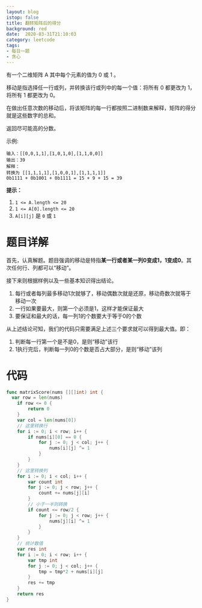 ```yaml
---
layout: blog
istop: false
title: 翻转矩阵后的得分
background: red
date:  2020-03-31T21:10:03
category: leetcode
tags:
- 每日一题
- 贪心
---
```


有一个二维矩阵 A 其中每个元素的值为 0 或 1 。

移动是指选择任一行或列，并转换该行或列中的每一个值：将所有 0 都更改为 1，将所有 1 都更改为 0。

在做出任意次数的移动后，将该矩阵的每一行都按照二进制数来解释，矩阵的得分就是这些数字的总和。

返回尽可能高的分数。

示例:

```
输入：[[0,0,1,1],[1,0,1,0],[1,1,0,0]]
输出：39
解释：
转换为 [[1,1,1,1],[1,0,0,1],[1,1,1,1]]
0b1111 + 0b1001 + 0b1111 = 15 + 9 + 15 = 39
```

**提示：**

1. `1 <= A.length <= 20`
2. `1 <= A[0].length <= 20`
3. `A[i][j]` 是 `0` 或 `1`

# 题目详解

首先，认真解题。题目强调的移动是特指**某一行或者某一列0变成1，1变成0**。其次任何行、列都可以“移动”。

接下来则根据样例以及一些基本知识得出结论。

1. 每行或者每列最多移动1次就够了，移动偶数次就是还原，移动奇数次就等于移动一次
2. 一行如果要最大，则第一个必须是1，这样才能保证最大
3. 要保证和最大的话，每一列1的个数要大于等于0的个数

从上述结论可知，我们的代码只需要满足上述三个要求就可以得到最大值。即：

1. 判断每一行第一个是不是0，是则“移动”该行
2. 1执行完后，判断每一列0的个数是否占大部分，是则“移动”该列

# 代码

```go
func matrixScore(nums [][]int) int {
  var row = len(nums)
	if row <= 0 {
		return 0
	}
	var col = len(nums[0])
	// 这里转换行
	for i := 0; i < row; i++ {
		if nums[i][0] == 0 {
			for j := 0; j < col; j++ {
				nums[i][j] ^= 1
			}
		}
	}
	// 这里转换列
	for i := 0; i < col; i++ {
		var count int
		for j := 0; j < row; j++ {
			count += nums[j][i]
		}
		// 小于一半则转换
		if count <= row/2 {
			for j := 0; j < row; j++ {
				nums[j][i] ^= 1
			}
		}
	}
	// 统计数值
	var res int
	for i := 0; i < row; i++ {
		var tmp int
		for j := 0; j < col; j++ {
			tmp = tmp*2 + nums[i][j]
		}
		res += tmp
	}
	return res
}
```



